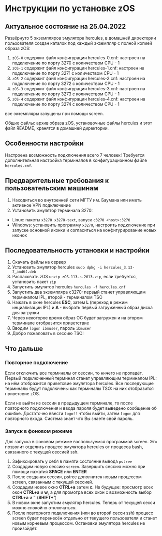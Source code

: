 # Инструкции по установке zOS

## Актуальное состояние на 25.04.2022

Развёрнуто 5 экземпляров эмулятора hercules, в домашней директории пользователя создан каталок под каждый экземпляр с полной копией образа zOS:
1. `zOS-0` содержит файл конфигурации hercules-0.cnf: настроен на подключение по порту 3270 с количеством CPU - 1
1. `zOS-1` содержит файл конфигурации hercules-1.cnf: настроен на подключение по порту 3271 с количеством CPU - 1
1. `zOS-2` содержит файл конфигурации hercules-2.cnf: настроен на подключение по порту 3272 с количеством CPU - 1
1. `zOS-3` содержит файл конфигурации hercules-3.cnf: настроен на подключение по порту 3273 с количеством CPU - 1
1. `zOS-4` содержит файл конфигурации hercules-4.cnf: настроен на подключение по порту 3274 с количеством CPU - 1

все экземпляры запущены при помощи screen.

Общие файлы: архив образа zOS, установочные файлы hercules и этот файл README, хранятся в домашней директории.

## Особенности настройки

Настроена возможность подключения всего 7 человек! Требуется дополнительная настройка терминалов в конфигурационном файле `hercules.cnf`.

## Предварительные требования к пользовательским машинам

1. Находиться во внутренней сети МГТУ им. Баумана или иметь активное VPN подключение
2. Установить эмулятор терминала 3270:
* Linux: пакеты `x3270 x3270-text`, запуск `c3270 <host>:3270`
* Windows: установить программу `x3270`, настроить подключение при запуске основной иконки и согласиться на конфигурирование новых иконок

## Последовательность установки и настройки

1. Скачать файлы на сервер
1. Установить эмулятор hercules `sudo dpkg -i hercules_3.13-7_amd64.deb`
1. Распаковать zOS `unzip zOS.113.s.2013.zip`, если требуется, установить пакет `zip`
1. Запустить эмулятор hercules `hercules -f hercules.cnf`
1. Запустить два экземпляра c3270: первый станет управляющим терминалом IPL, второй - терминалом TSO
1. Нажать в окне hercules **ESC**, затем **L** (переход в режим инциализации IPL) и **A** - выбрать первый загруженный образ диска для загрузки
1. Через некоторое время образ ОС будет загружен и на втором терминале отобразится приветствие
1. Вводим `logon ibmuser`, пароль `ibmuser`
1. Добро пожаловать в сессию TSO!

## Что дальше

### Повторное подключение

Если отключить все терминалы от сессии, то ничего не пропадёт. Первый подключенный терминал станет управляющим терминалом IPL: на нём отобразится приветсвие эмулятора hercules. Все последующие терминалы будут подключены как терминалы TSO: на них отобразится приветсвие zOS.

Если не выйти из сессии в предыдущем терминале, то после повторного подключения и ввода пароля будет выведено сообщение об ошибке. Достаточно ввести `logoff` чтобы выйти, затем `logon` для повторного входа. Система знает что Вы знаете свой пароль.

### Запуск в фоновом режиме

Для запуска в фоновом режиме воспользуемся программой screen. Это позволит отделить процесс эмулятора hercules от процесса bash, связанного с текущей сессией ssh.

1. Зафиксировать у себя в памяти состояние вывода `pstree`
1. Создадим новую сессию `screen`. Завершить сессию можно при помощи нажатия **SPACE** или **ENTER**
1. После создания сессии, pstree дополнится новым процессом screen, связанным с текущей сессией.
1. Создадим новое окно **CTRL+a** затем **c**. На будущее: просмотр всех окон **CTRL+a** и **w**, а для промотра всех окон с возможность выбор **CTRL+a** и **"** (**SHIFT+'**)
1. В новом окне запустим эмулятор hercules. Теперь от текущей сесси можно спокойно отключаться.
1. После повторного подключения (или во второй сесси ssh) процесс screen будет перенесён отдельно от текущего пользователя и станет новым корневым процессом. Остановки эмулятора hercules не произойдёт.
